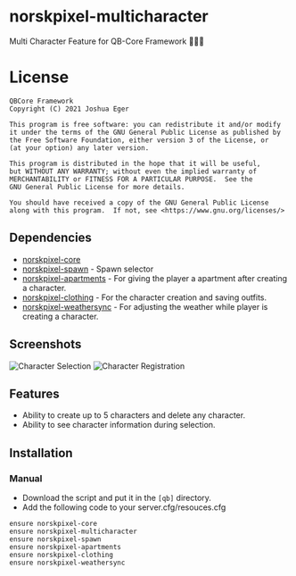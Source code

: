 # norskpixel-multicharacter
Multi Character Feature for QB-Core Framework :people_holding_hands:

# License

    QBCore Framework
    Copyright (C) 2021 Joshua Eger

    This program is free software: you can redistribute it and/or modify
    it under the terms of the GNU General Public License as published by
    the Free Software Foundation, either version 3 of the License, or
    (at your option) any later version.

    This program is distributed in the hope that it will be useful,
    but WITHOUT ANY WARRANTY; without even the implied warranty of
    MERCHANTABILITY or FITNESS FOR A PARTICULAR PURPOSE.  See the
    GNU General Public License for more details.

    You should have received a copy of the GNU General Public License
    along with this program.  If not, see <https://www.gnu.org/licenses/>


## Dependencies
- [norskpixel-core](https://github.com/qbcore-framework/norskpixel-core)
- [norskpixel-spawn](https://github.com/qbcore-framework/norskpixel-spawn) - Spawn selector
- [norskpixel-apartments](https://github.com/qbcore-framework/norskpixel-apartments) - For giving the player a apartment after creating a character.
- [norskpixel-clothing](https://github.com/qbcore-framework/norskpixel-clothing) - For the character creation and saving outfits.
- [norskpixel-weathersync](https://github.com/qbcore-framework/norskpixel-weathersync) - For adjusting the weather while player is creating a character.

## Screenshots
![Character Selection](https://i.imgur.com/EUB5X6Y.png)
![Character Registration](https://i.imgur.com/RKxiyed.png)

## Features
- Ability to create up to 5 characters and delete any character.
- Ability to see character information during selection.

## Installation
### Manual
- Download the script and put it in the `[qb]` directory.
- Add the following code to your server.cfg/resouces.cfg
```
ensure norskpixel-core
ensure norskpixel-multicharacter
ensure norskpixel-spawn
ensure norskpixel-apartments
ensure norskpixel-clothing
ensure norskpixel-weathersync
```
